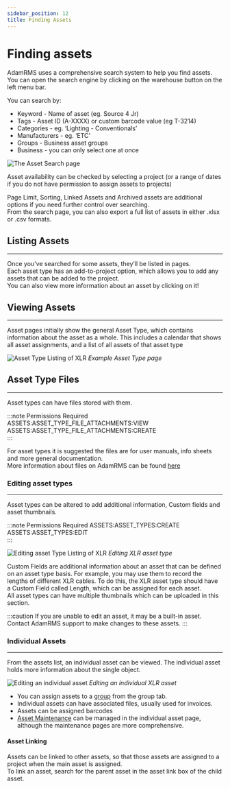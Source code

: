 ```yaml
---
sidebar_position: 12
title: Finding Assets
---
```


# Finding assets

AdamRMS uses a comprehensive search system to help you find assets. You can open the search engine by clicking on the warehouse button on the left menu bar.

You can search by:

- Keyword - Name of asset (eg. Source 4 Jr)
- Tags - Asset ID (A-XXXX) or custom barcode value (eg T-3214)
- Categories - eg. ‘Lighting - Conventionals’
- Manufacturers - eg. ‘ETC’
- Groups - Business asset groups
- Business - you can only select one at once

![The Asset Search page](/img/tutorial/assets/assets-search.png)

Asset availability can be checked by selecting a project (or a range of dates if you do not have permission to assign assets to projects)

Page Limit, Sorting, Linked Assets and Archived assets are additional options if you need further control over searching.  
From the search page, you can also export a full list of assets in either .xlsx or .csv formats.

## Listing Assets

---

Once you’ve searched for some assets, they’ll be listed in pages.  
Each asset type has an add-to-project option, which allows you to add any assets that can be added to the project.  
You can also view more information about an asset by clicking on it!

## Viewing Assets

---

Asset pages initially show the general Asset Type, which contains information about the asset as a whole. This includes a calendar that shows all asset assignments, and a list of all assets of that asset type

![Asset Type Listing of XLR](/img/tutorial/assets/assets-xlr-listing.png "XLR asset type in Demo Hire services")
_Example Asset Type page_

## Asset Type Files

---

Asset types can have files stored with them.

:::note Permissions Required
ASSETS:ASSET_TYPE_FILE_ATTACHMENTS:VIEW  
ASSETS:ASSET_TYPE_FILE_ATTACHMENTS:CREATE  
:::

For asset types it is suggested the files are for user manuals, info sheets and more general documentation.  
More information about files on AdamRMS can be found [here](./../../hosting/intro#file-storage)

### Editing asset types

---

Asset types can be altered to add additional information, Custom fields and asset thumbnails.

:::note Permissions Required
ASSETS:ASSET_TYPES:CREATE  
ASSETS:ASSET_TYPES:EDIT  
:::

![Editing asset Type Listing of XLR](/img/tutorial/assets/assets-xlr-edit.png "Editing XLR asset type in Demo Hire services")
_Editing XLR asset type_

Custom Fields are additional information about an asset that can be defined on an asset type basis. For example, you may use them to record the lengths of different XLR cables. To do this, the XLR asset type should have a Custom Field called Length, which can be assigned for each asset.  
All asset types can have multiple thumbnails which can be uploaded in this section.

:::caution
If you are unable to edit an asset, it may be a built-in asset. Contact AdamRMS support to make changes to these assets.
:::

### Individual Assets

---

From the assets list, an individual asset can be viewed. The individual asset holds more information about the single object.

![Editing an individual asset](/img/tutorial/assets/assets-xlr-listing-individual.png "Editing an individual XLR asset in Demo Hire services")
_Editing an individual XLR asset_

- You can assign assets to a [group](./asset-groups) from the group tab.
- Individual assets can have associated files, usually used for invoices.
- Assets can be assigned barcodes
- [Asset Maintenance](./maintenance) can be managed in the individual asset page, although the maintenance pages are more comprehensive.

#### Asset Linking

Assets can be linked to other assets, so that those assets are assigned to a project when the main asset is assigned.  
To link an asset, search for the parent asset in the asset link box of the child asset.
